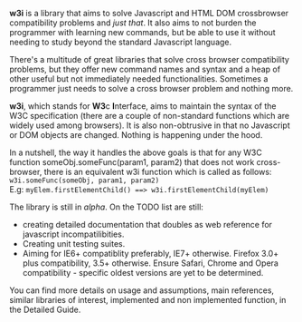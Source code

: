 <html>
<body>
<p>
<b>w3i</b> is a library that aims to solve Javascript and HTML DOM crossbrowser compatibility problems and <i>just that</i>. It also aims to not burden the programmer with learning new commands, but be able to use it without needing to study beyond the standard Javascript language. 
</p>
<p>
There's a multitude of great libraries that solve cross browser compatibility problems, but they offer new command names and syntax and a heap of other useful but not immediately needed functionalities. Sometimes a programmer just needs to solve a cross browser problem and nothing more.
</p>
<p>
<b>w3i</b>, which stands for <b>W3</b>c <b>I</b>nterface, aims to maintain the syntax of the W3C specification (there are a couple of non-standard functions which are widely used among browsers). It is also non-obtrusive in that no Javascript or DOM objects are changed. Nothing is happening under the hood. 
</p>
<p>
In a nutshell, the way it handles the above goals is that for any W3C function someObj.someFunc(param1, param2) that does not work cross-browser, there is an equivalent w3i function which is called as follows: <code>w3i.someFunc(someObj, param1, param2)</code> <br/>
E.g: <code>myElem.firstElementChild() ==> w3i.firstElementChild(myElem) </code>
</p>
<p>
The library is still in <i>alpha</i>. On the TODO list are still: 
<ul>
<li>creating detailed documentation that doubles as web reference for javascript incompatilibities.</li>
<li>Creating unit testing suites.</li>
<li>Aiming for IE6+ compatiblity preferably, IE7+ otherwise. Firefox 3.0+ plus compatibility, 3.5+ otherwise. Ensure Safari, Chrome and Opera compatibility - specific oldest versions are yet to be determined.</li>
</ul>
</p>
<p>
You can find more details on usage and assumptions, main references, similar libraries of interest, implemented and non implemented function, in the Detailed Guide.
</p>
</body>
</html>






